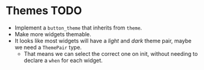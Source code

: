 # Themes TODO

* Implement a `button_theme` that inherits from `theme`.
* Make more widgets themable.
* It looks like most widgets will have a *light* and *dark*  theme pair, maybe we need a `ThemePair` type.
    - That means we can select the correct one on init, without needing to declare a `when` for each widget.